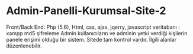 # Admin-Panelli-Kurumsal-Site-2
Front/Back End: Php (5.6), Html, css, ajax, jqerry, javascript veritabanı : xampp md5 şifreleme Admin kullanıcıların ve adminin yetki verdiği kişilerin panele erişimi olduğu bir sistem. Sitede tam kontrol vardır. İlgili alanlar düzenlenebilir.
